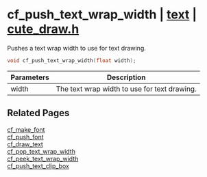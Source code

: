 # cf_push_text_wrap_width | [text](https://github.com/RandyGaul/cute_framework/blob/master/docs/text_readme.md) | [cute_draw.h](https://github.com/RandyGaul/cute_framework/blob/master/include/cute_draw.h)

Pushes a text wrap width to use for text drawing.

```cpp
void cf_push_text_wrap_width(float width);
```

Parameters | Description
--- | ---
width | The text wrap width to use for text drawing.

## Related Pages

[cf_make_font](https://github.com/RandyGaul/cute_framework/blob/master/docs/text/cf_make_font.md)  
[cf_push_font](https://github.com/RandyGaul/cute_framework/blob/master/docs/text/cf_push_font.md)  
[cf_draw_text](https://github.com/RandyGaul/cute_framework/blob/master/docs/text/cf_draw_text.md)  
[cf_pop_text_wrap_width](https://github.com/RandyGaul/cute_framework/blob/master/docs/text/cf_pop_text_wrap_width.md)  
[cf_peek_text_wrap_width](https://github.com/RandyGaul/cute_framework/blob/master/docs/text/cf_peek_text_wrap_width.md)  
[cf_push_text_clip_box](https://github.com/RandyGaul/cute_framework/blob/master/docs/text/cf_push_text_clip_box.md)  
